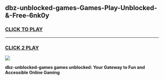 
## dbz-unblocked-games-Games-Play-Unblocked-&-Free-6nk0y
<h3>
<a href="https://premium76.site?title=dbz-unblocked-games&ref=24A">CLICK TO PLAY</a></h3>
<hr>

<h3>
<a href="https://premium76.site?title=dbz-unblocked-games&ref=24A">CLICK 2 PLAY</a>
  
</h3>

<a href="https://premium76.site?title=dbz-unblocked-games&ref=24A"><img src="https://clearcache.store/games.png"></a>


**dbz-unblocked-games games unblocked: Your Gateway to Fun and Accessible Online Gaming**
